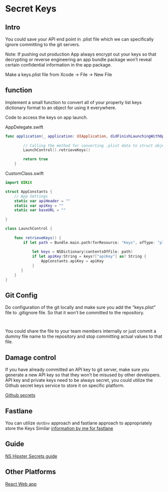 # Secret Keys

## Intro

You could save your API end point in .plist file which we can specifically ignore committing to the git servers.

Note: If pushing out production App always encrypt out your keys so that decrypting or reverse engineering an app bundle package won’t reveal certain confidential information in the app package.

Make a keys.plist file from Xcode -> File -> New File

## function 

Implement a small function to convert all of your property list keys dictionary format to an object for using it everywhere.

Code to access the keys on app launch.

AppDelegate.swift
```swift
func application(_ application: UIApplication, didFinishLaunchingWithOptions launchOptions: [UIApplication.LaunchOptionsKey: Any]?) -> Bool {
        
        // Calling the method for converting .plist data to struct object.
        LaunchControl().retrieveKeys()

        return true
    }
```

CustomClass.swift
```swift
import UIKit

struct AppConstants {
    // App Settings
    static var apiHeader = ""
    static var apiKey = ""
    static var baseURL = ""
    
}

class LaunchControl {
    
    func retrieveKeys() {
        if let path = Bundle.main.path(forResource: "Keys", ofType: "plist") {
            
            let keys = NSDictionary(contentsOfFile: path)
            if let apiKey:String = keys?["apiKey"] as? String {
                AppConstants.apiKey = apiKey
            }
       }
    }
}
```


## Git Config

Do configuration of the git locally and make sure you add the “keys.plist” file to .gitignore file. So that it won’t be committed to the repository. 
```gitignore


```
You could share the file to your team members internally or just commit a dummy file name to the repository and stop committing actual values to that file.
   

## Damage control

If you have already committed an API key to git server, make sure you generate a new API key so that they won’t be misused by other developers.
API key and private keys need to be always secret, you could utilize the Github secret keys service to store it on specific platform.

[Github secrets](https://docs.github.com/en/actions/reference/encrypted-secrets)


## Fastlane

You can utilize `dotEnv` approach and fastlane approach to appropriately store the Keys
Similar [information by me for fastlane](ios/automation/fastlane#Environment%20Variables)

## Guide

[NS Hipster Secrets guide](https://nshipster.com/secrets/)

## Other Platforms

[React Web app](https://medium.com/better-programming/how-to-hide-your-api-keys-c2b952bc07e6)

